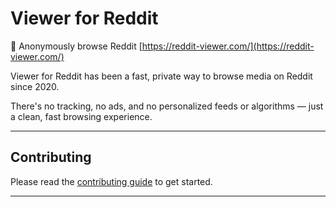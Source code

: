 # Viewer for Reddit

🙈 Anonymously browse Reddit [https://reddit-viewer.com/](https://reddit-viewer.com/)

Viewer for Reddit has been a fast, private way to browse media on Reddit since 2020.

There's no tracking, no ads, and no personalized feeds or algorithms — just a clean, fast browsing experience.

---

## Contributing

Please read the [contributing guide](/CONTRIBUTING.md) to get started.

---
